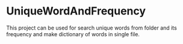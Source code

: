 # UniqueWordAndFrequency
This project can be used for search unique words from folder and its frequency and make dictionary of words in single file.
